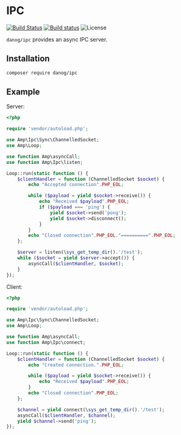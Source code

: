 # IPC

[![Build Status](https://img.shields.io/travis/danog/ipc/master.svg?style=flat-square)](https://travis-ci.org/danog/ipc)
[![Build status](https://ci.appveyor.com/api/projects/status/1tcxa257p5dj52ck?svg=true)](https://ci.appveyor.com/project/danog/ipc)
![License](https://img.shields.io/badge/license-MIT-blue.svg?style=flat-square)

`danog/ipc` provides an async IPC server.

## Installation

```bash
composer require danog/ipc
```

## Example

Server:

```php
<?php

require 'vendor/autoload.php';

use Amp\Ipc\Sync\ChannelledSocket;
use Amp\Loop;

use function Amp\asyncCall;
use function Amp\Ipc\listen;

Loop::run(static function () {
    $clientHandler = function (ChannelledSocket $socket) {
        echo "Accepted connection".PHP_EOL;

        while ($payload = yield $socket->receive()) {
            echo "Received $payload".PHP_EOL;
            if ($payload === 'ping') {
                yield $socket->send('pong');
                yield $socket->disconnect();
            }
        }
        echo "Closed connection".PHP_EOL."==========".PHP_EOL;
    };

    $server = listen(\sys_get_temp_dir().'/test');
    while ($socket = yield $server->accept()) {
        asyncCall($clientHandler, $socket);
    }
});

```

Client:

```php
<?php

require 'vendor/autoload.php';

use Amp\Ipc\Sync\ChannelledSocket;
use Amp\Loop;

use function Amp\asyncCall;
use function Amp\Ipc\connect;

Loop::run(static function () {
    $clientHandler = function (ChannelledSocket $socket) {
        echo "Created connection.".PHP_EOL;

        while ($payload = yield $socket->receive()) {
            echo "Received $payload".PHP_EOL;
        }
        echo "Closed connection".PHP_EOL;
    };

    $channel = yield connect(\sys_get_temp_dir().'/test');
    asyncCall($clientHandler, $channel);
    yield $channel->send('ping');
});
```
